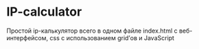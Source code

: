 # IP-calculator

Простой ip-калькулятор всего в одном файле index.html с веб-интерфейсом, css с использованием grid’ов и JavaScript

